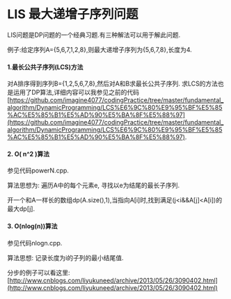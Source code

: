 ﻿LIS 最大递增子序列问题
====

LIS问题是DP问题的一个经典习题.有三种解法可以用于解此问题.

例子:给定序列A={5,6,7,1,2,8},则最大递增子序列为{5,6,7,8},长度为4.

#### 1.最长公共子序列(LCS)方法

对A排序得到序列B={1,2,5,6,7,8},然后对A和B求最长公共子序列. 求LCS的方法也是运用了DP算法,详细内容可以我参见之前的代码[https://github.com/imagine4077/codingPractice/tree/master/fundamental_algorithm/DynamicProgramming/LCS%E6%9C%80%E9%95%BF%E5%85%AC%E5%85%B1%E5%AD%90%E5%BA%8F%E5%88%97](https://github.com/imagine4077/codingPractice/tree/master/fundamental_algorithm/DynamicProgramming/LCS%E6%9C%80%E9%95%BF%E5%85%AC%E5%85%B1%E5%AD%90%E5%BA%8F%E5%88%97).

#### 2. O( n^2 )算法

参见代码powerN.cpp.

算法思想为: 遍历A中的每个元素e, 寻找以e为结尾的最长子序列.

开一个和A一样长的数组dp(A.size(),1),当指向A[i]时,找到满足(j<i&&A[j]<A[i])的最大dp[j].

#### 3. O(nlog(n))算法

参见代码nlogn.cpp.

算法思想: 记录长度为i的子列的最小结尾值.

分步的例子可以看这里:[http://www.cnblogs.com/liyukuneed/archive/2013/05/26/3090402.html](http://www.cnblogs.com/liyukuneed/archive/2013/05/26/3090402.html)

